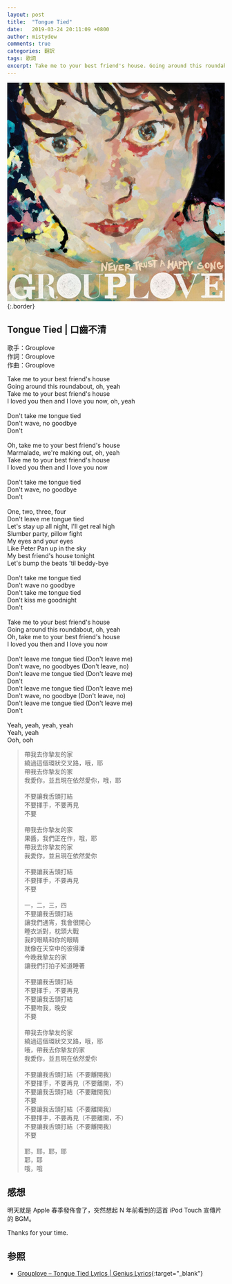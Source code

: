 ```yaml
---
layout: post
title:  "Tongue Tied"
date:   2019-03-24 20:11:09 +0800
author: mistydew
comments: true
categories: 翻訳
tags: 歌詞
excerpt: Take me to your best friend's house. Going around this roundabout, oh, yeah. Take me to your best friend's house. I loved you then and I love you now, oh, yeah.
---
```

![NEVER TRUST A HAPPY SONG](/images/cover/misc/NEVER%20TRUST%20A%20HAPPY%20SONG.jpg){:.border}

## Tongue Tied | 口齒不清

歌手：Grouplove<br>
作詞：Grouplove<br>
作曲：Grouplove

<div class="lyric-original">
<p>
Take me to your best friend's house<br>
Going around this roundabout, oh, yeah<br>
Take me to your best friend's house<br>
I loved you then and I love you now, oh, yeah<br>
<br>
Don't take me tongue tied<br>
Don't wave, no goodbye<br>
Don't<br>
<br>
Oh, take me to your best friend's house<br>
Marmalade, we're making out, oh, yeah<br>
Take me to your best friend's house<br>
I loved you then and I love you now<br>
<br>
Don't take me tongue tied<br>
Don't wave, no goodbye<br>
Don't<br>
<br>
One, two, three, four<br>
Don't leave me tongue tied<br>
Let's stay up all night, I'll get real high<br>
Slumber party, pillow fight<br>
My eyes and your eyes<br>
Like Peter Pan up in the sky<br>
My best friend's house tonight<br>
Let's bump the beats 'til beddy-bye<br>
<br>
Don't take me tongue tied<br>
Don't wave no goodbye<br>
Don't take me tongue tied<br>
Don't kiss me goodnight<br>
Don't<br>
<br>
Take me to your best friend's house<br>
Going around this roundabout, oh, yeah<br>
Oh, take me to your best friend's house<br>
I loved you then and I love you now<br>
<br>
Don't leave me tongue tied (Don't leave me)<br>
Don't wave, no goodbyes (Don't leave, no)<br>
Don't leave me tongue tied (Don't leave me)<br>
Don't<br>
Don't leave me tongue tied (Don't leave me)<br>
Don't wave, no goodbye (Don't leave, no)<br>
Don't leave me tongue tied (Don't leave me)<br>
Don't<br>
<br>
Yeah, yeah, yeah, yeah<br>
Yeah, yeah<br>
Ooh, ooh
</p>
</div>

<div class="lyric-translation">
<blockquote>
帶我去你摯友的家<br>
繞過這個環狀交叉路，哦，耶<br>
帶我去你摯友的家<br>
我愛你，並且現在依然愛你，哦，耶<br>
<br>
不要讓我舌頭打結<br>
不要揮手，不要再見<br>
不要<br>
<br>
帶我去你摯友的家<br>
果醬，我們正在作，哦，耶<br>
帶我去你摯友的家<br>
我愛你，並且現在依然愛你<br>
<br>
不要讓我舌頭打結<br>
不要揮手，不要再見<br>
不要<br>
<br>
一，二，三，四<br>
不要讓我舌頭打結<br>
讓我們通宵，我會很開心<br>
睡衣派對，枕頭大戰<br>
我的眼睛和你的眼睛<br>
就像在天空中的彼得潘<br>
今晚我摯友的家<br>
讓我們打拍子知道睡著<br>
<br>
不要讓我舌頭打結<br>
不要揮手，不要再見<br>
不要讓我舌頭打結<br>
不要吻我，晚安<br>
不要<br>
<br>
帶我去你摯友的家<br>
繞過這個環狀交叉路，哦，耶<br>
哦，帶我去你摯友的家<br>
我愛你，並且現在依然愛你<br>
<br>
不要讓我舌頭打結（不要離開我）<br>
不要揮手，不要再見（不要離開，不）<br>
不要讓我舌頭打結（不要離開我）<br>
不要<br>
不要讓我舌頭打結（不要離開我）<br>
不要揮手，不要再見（不要離開，不）<br>
不要讓我舌頭打結（不要離開我）<br>
不要<br>
<br>
耶，耶，耶，耶<br>
耶，耶<br>
哦，哦
</blockquote>
</div>

## 感想

明天就是 Apple 春季發佈會了，突然想起 N 年前看到的這首 iPod Touch 宣傳片的 BGM。

Thanks for your time.

## 参照

* [Grouplove – Tongue Tied Lyrics \| Genius Lyrics](https://genius.com/Grouplove-tongue-tied-lyrics){:target="_blank"}
